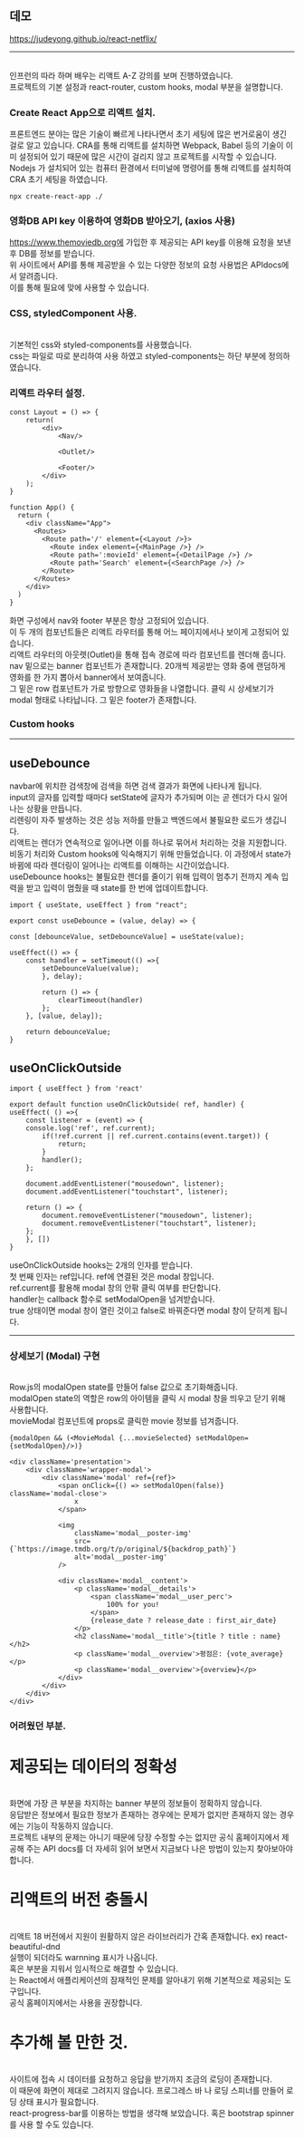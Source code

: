 
데모
------------------------

https://judeyong.github.io/react-netflix/

------------------------

<br/>
인프런의 따라 하며 배우는 리액트 A-Z 강의를 보며 진행하였습니다.
<br/>프로젝트의 기본 설정과 react-router, custom hooks, modal 부분을 설명합니다.

### Create React App으로 리액트 설치.

프론트엔드 분야는 많은 기술이 빠르게 나타나면서 초기 세팅에 많은 번거로움이 생긴 걸로 알고 있습니다.
CRA를 통해 리액트를 설치하면 Webpack, Babel 등의 기술이 이미 설정되어 있기 때문에 많은 시간이 걸리지 않고 프로젝트를 시작할 수 있습니다.
<br/>Nodejs 가 설치되어 있는 컴퓨터 환경에서 터미널에 명령어를 통해 리액트를 설치하여 CRA 초기 세팅을 하였습니다.


    npx create-react-app ./ 
    


### 영화DB API key 이용하여 영화DB 받아오기, (axios 사용)
https://www.themoviedb.org에 가입한 후 제공되는 API key를 이용해 요청을 보낸 후 DB를 정보를 받습니다.<br/>
위 사이트에서 API를 통해 제공받을 수 있는 다양한 정보의 요청 사용법은 APIdocs에서 알려줍니다.
<br/>이를 통해 필요에 맞에 사용할 수 있습니다.


### CSS, styledComponent 사용.
<br/>기본적인 css와 styled-components를 사용했습니다.
<br/>css는 파일로 따로 분리하여 사용 하였고 styled-components는 하단 부분에 정의하였습니다.


### 리액트 라우터 설정.

    const Layout = () => {
        return(
            <div>
                <Nav/>

                <Outlet/>

                <Footer/>
            </div>
        );
    }
    
    function App() {
      return (
        <div className="App">
          <Routes>
            <Route path='/' element={<Layout />}>
              <Route index element={<MainPage />} />
              <Route path=':movieId' element={<DetailPage />} />
              <Route path='Search' element={<SearchPage />} />
            </Route>
          </Routes>
        </div>
      )
    }

화면 구성에서 nav와 footer 부분은 항상 고정되어 있습니다.
<br/>이 두 개의 컴포넌트들은 리액트 라우터를 통해 어느 페이지에서나 보이게 고정되어 있습니다.
<br/>리액트 라우터의 아웃렛(Outlet)을 통해 접속 경로에 따라 컴포넌트를 렌더해 줍니다.
<br/>nav 밑으로는 banner 컴포넌트가 존재합니다. 20개씩 제공받는 영화 중에 랜덤하게 영화를 한 가지 뽑아서 banner에서 보여줍니다.
<br/>그 밑은 row 컴포넌트가 가로 방향으로 영화들을 나열합니다. 클릭 시 상세보기가 modal 형태로 나타납니다. 그 밑은 footer가 존재합니다.

### Custom hooks
------------
## useDebounce

navbar에 위치한 검색창에 검색을 하면 검색 결과가 화면에 나타나게 됩니다.
<br/>input의 글자를 입력할 때마다 setState에 글자가 추가되며 이는 곧 렌더가 다시 일어나는 상황을 만듭니다.
<br/>리렌링이 자주 발생하는 것은 성능 저하를 만들고 백엔드에서 불필요한 로드가 생깁니다.
<br/>리액트는 렌더가 연속적으로 일어나면 이를 하나로 묶어서 처리하는 것을 지원합니다.
<br/>비동기 처리와 Custom hooks에 익숙해지기 위해 만들었습니다. 이 과정에서 state가 바뀜에 따라 렌더링이 일어나는 리액트를 이해하는 시간이었습니다.
<br/>useDebounce hooks는 불필요한 렌더를 줄이기 위해 입력이 멈추기 전까지 계속 입력을 받고 입력이 멈췄을 때 state를 한 번에 업데이트합니다.

    import { useState, useEffect } from "react";

    export const useDebounce = (value, delay) => {

    const [debounceValue, setDebounceValue] = useState(value);

    useEffect(() => {
        const handler = setTimeout(() =>{
            setDebounceValue(value);
            }, delay);

            return () => {
                clearTimeout(handler)
            };
        }, [value, delay]);

        return debounceValue;
    }

## useOnClickOutside

    import { useEffect } from 'react'

    export default function useOnClickOutside( ref, handler) {
    useEffect( () =>{
        const listener = (event) => {
        console.log('ref', ref.current);
            if(!ref.current || ref.current.contains(event.target)) {
                return;
            }
            handler();
        };

        document.addEventListener("mousedown", listener);
        document.addEventListener("touchstart", listener);

        return () => {
            document.removeEventListener("mousedown", listener);
            document.removeEventListener("touchstart", listener);
        };
        }, [])
    }
    
useOnClickOutside hooks는 2개의 인자를 받습니다.
<br/>첫 번째 인자는 ref입니다. ref에 연결된 것은 modal 창입니다.
<br/>ref.current를 활용해 modal 창의 안팎 클릭 여부를 판단합니다.
<br/>handler는 callback 함수로 setModalOpen을 넘겨받습니다.
<br/>true 상태이면 modal 창이 열린 것이고 false로 바꿔준다면 modal 창이 닫히게 됩니다.

--------------------
### 상세보기 (Modal) 구현
<br/>Row.js의 modalOpen state를 만들어 false 값으로 초기화해줍니다.
<br/>modalOpen state의 역할은 row의 아이템을 클릭 시 modal 창을 띄우고 닫기 위해 사용합니다.
<br/>movieModal 컴포넌트에 props로 클릭한 movie 정보를 넘겨줍니다.

    {modalOpen && (<MovieModal {...movieSelected} setModalOpen={setModalOpen}/>)}

    <div className='presentation'>
        <div className='wrapper-modal'>
            <div className='modal' ref={ref}>
                <span onClick={() => setModalOpen(false)} className='modal-close'>
                    x
                </span>
                
                <img
                    className='modal__poster-img'
                    src={`https://image.tmdb.org/t/p/original/${backdrop_path}`}
                    alt='modal__poster-img'
                />

                <div className='modal__content'>
                    <p className='modal__details'>
                        <span className='modal__user_perc'>
                            100% for you!
                        </span>
                        {release_date ? release_date : first_air_date}
                    </p>
                    <h2 className='modal__title'>{title ? title : name}</h2>
                    <p className='modal__overview'>평점은: {vote_average}</p>
                    <p className='modal__overview'>{overview}</p>
                </div>
            </div>
        </div>
    </div>


### 어려웠던 부분.
# 제공되는 데이터의 정확성
<br/>화면에 가장 큰 부분을 차지하는 banner 부분의 정보들이 정확하지 않습니다.
<br/>응답받은 정보에서 필요한 정보가 존재하는 경우에는 문제가 없지만 존재하지 않는 경우에는 기능이 작동하지 않습니다.
<br/>프로젝트 내부의 문제는 아니기 때문에 당장 수정할 수는 없지만 공식 홈페이지에서 제공해 주는 API docs를 더 자세히 읽어 보면서 지금보다 나은 방법이 있는지 찾아보아야 합니다.
 
# 리액트의 버전 충돌시
<br/>리액트 18 버전에서 지원이 원활하지 않은 라이브러리가 간혹 존재합니다. ex) react-beautiful-dnd
<br/>실행이 되더라도 warnning 표시가 나옵니다.
<br/>혹은 <StrictMode> 부분을 지워서 임시적으로 해결할 수 있습니다.
<br/><StrictMode>는 React에서 애플리케이션의 잠재적인 문제를 알아내기 위해 기본적으로 제공되는 도구입니다.
<br/>공식 홈페이지에서는 <StrictMode> 사용을 권장합니다.


# 추가해 볼 만한 것.
<br/>사이트에 접속 시 데이터를 요청하고 응답을 받기까지 조금의 로딩이 존재합니다.
<br/>이 때문에 화면이 제대로 그려지지 않습니다. 프로그레스 바 나 로딩 스피너를 만들어 로딩 상태 표시가 필요합니다.
<br/>react-progress-bar를 이용하는 방법을 생각해 보았습니다. 혹은 bootstrap spinner를 사용 할 수도 있습니다.
